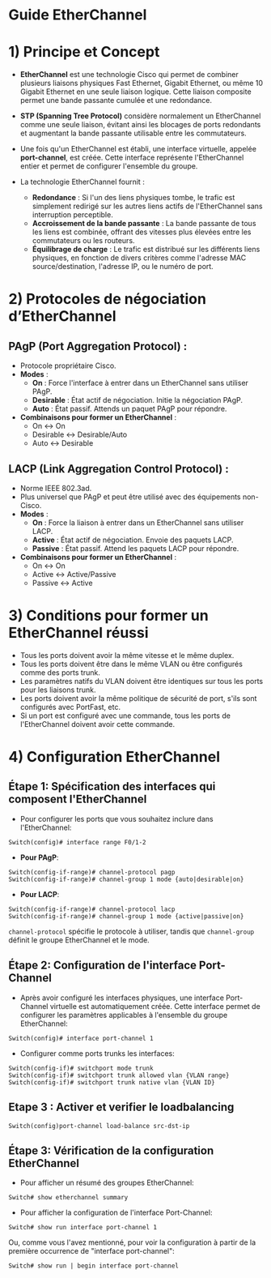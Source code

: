 # Guide EtherChannel

# 1) Principe et Concept

- **EtherChannel** est une technologie Cisco qui permet de combiner plusieurs liaisons physiques Fast Ethernet, Gigabit Ethernet, ou même 10 Gigabit Ethernet en une seule liaison logique. Cette liaison composite permet une bande passante cumulée et une redondance.

- **STP (Spanning Tree Protocol)** considère normalement un EtherChannel comme une seule liaison, évitant ainsi les blocages de ports redondants et augmentant la bande passante utilisable entre les commutateurs.

- Une fois qu'un EtherChannel est établi, une interface virtuelle, appelée **port-channel**, est créée. Cette interface représente l'EtherChannel entier et permet de configurer l'ensemble du groupe.
    
- La technologie EtherChannel fournit :
	- **Redondance** : Si l'un des liens physiques tombe, le trafic est simplement redirigé sur les autres liens actifs de l'EtherChannel sans interruption perceptible.
	- **Accroissement de la bande passante** : La bande passante de tous les liens est combinée, offrant des vitesses plus élevées entre les commutateurs ou les routeurs.
	- **Équilibrage de charge** : Le trafic est distribué sur les différents liens physiques, en fonction de divers critères comme l'adresse MAC source/destination, l'adresse IP, ou le numéro de port.

# 2) Protocoles de négociation d’EtherChannel

## PAgP (Port Aggregation Protocol) :
- Protocole propriétaire Cisco.
- **Modes** :
    - **On** : Force l'interface à entrer dans un EtherChannel sans utiliser PAgP.
    - **Desirable** : État actif de négociation. Initie la négociation PAgP.
    - **Auto** : État passif. Attends un paquet PAgP pour répondre.
- **Combinaisons pour former un EtherChannel** :
    - On <-> On
    - Desirable <-> Desirable/Auto
    - Auto <-> Desirable

## LACP (Link Aggregation Control Protocol) :
- Norme IEEE 802.3ad.
- Plus universel que PAgP et peut être utilisé avec des équipements non-Cisco.
- **Modes** :
    - **On** : Force la liaison à entrer dans un EtherChannel sans utiliser LACP.
    - **Active** : État actif de négociation. Envoie des paquets LACP.
    - **Passive** : État passif. Attend les paquets LACP pour répondre.
- **Combinaisons pour former un EtherChannel** :
    - On <-> On
    - Active <-> Active/Passive
    - Passive <-> Active
# 3) Conditions pour former un EtherChannel réussi

- Tous les ports doivent avoir la même vitesse et le même duplex.
- Tous les ports doivent être dans le même VLAN ou être configurés comme des ports trunk.
- Les paramètres natifs du VLAN doivent être identiques sur tous les ports pour les liaisons trunk.
- Les ports doivent avoir la même politique de sécurité de port, s'ils sont configurés avec PortFast, etc.
- Si un port est configuré avec une commande, tous les ports de l'EtherChannel doivent avoir cette commande.

# 4) Configuration EtherChannel
## Étape 1: Spécification des interfaces qui composent l'EtherChannel

* Pour configurer les ports que vous souhaitez inclure dans l'EtherChannel:
```
Switch(config)# interface range F0/1-2
```
- **Pour PAgP**:
```
Switch(config-if-range)# channel-protocol pagp 
Switch(config-if-range)# channel-group 1 mode {auto|desirable|on}
```
- **Pour LACP**:
```
Switch(config-if-range)# channel-protocol lacp 
Switch(config-if-range)# channel-group 1 mode {active|passive|on}
```
`channel-protocol` spécifie le protocole à utiliser, tandis que `channel-group` définit le groupe EtherChannel et le mode.

## Étape 2: Configuration de l'interface Port-Channel
* Après avoir configuré les interfaces physiques, une interface Port-Channel virtuelle est automatiquement créée. Cette interface permet de configurer les paramètres applicables à l'ensemble du groupe EtherChannel:
```
Switch(config)# interface port-channel 1
```
* Configurer comme ports trunks les interfaces:
```
Switch(config-if)# switchport mode trunk 
Switch(config-if)# switchport trunk allowed vlan {VLAN range} 
Switch(config-if)# switchport trunk native vlan {VLAN ID}
```
## Etape 3 : Activer et verifier le loadbalancing 
```
Switch(config)port-channel load-balance src-dst-ip
```
## Étape 3: Vérification de la configuration EtherChannel

- Pour afficher un résumé des groupes EtherChannel:
```
Switch# show etherchannel summary
```
- Pour afficher la configuration de l'interface Port-Channel:
```
Switch# show run interface port-channel 1
```
Ou, comme vous l'avez mentionné, pour voir la configuration à partir de la première occurrence de "interface port-channel":
```
Switch# show run | begin interface port-channel
```
